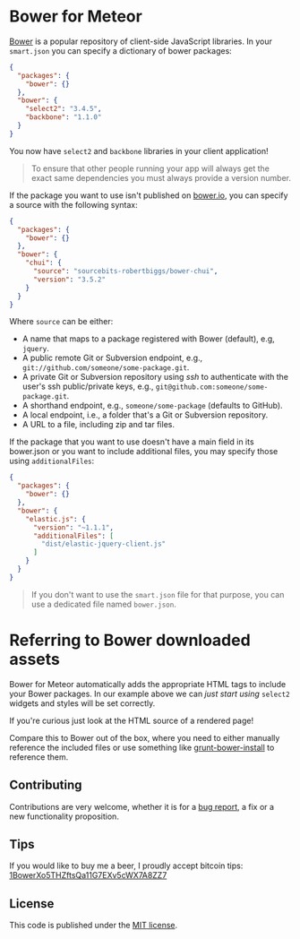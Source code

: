 # Bower for Meteor

[Bower](http://bower.io/) is a popular repository of client-side JavaScript
libraries. In your `smart.json` you can specify a dictionary of bower packages:

```json
{
  "packages": {
    "bower": {}
  },
  "bower": {
    "select2": "3.4.5",
    "backbone": "1.1.0"
  }
}
```

You now have `select2` and `backbone` libraries in your client application!

> To ensure that other people running your app will always get the exact same
dependencies you must always provide a version number.

If the package you want to use isn't published on
[bower.io](http://bower.io/search/), you can specify a source with the following
syntax:

```json
{
  "packages": {
    "bower": {}
  },
  "bower": {
    "chui": {
      "source": "sourcebits-robertbiggs/bower-chui",
      "version": "3.5.2"
    }
  }
}
```

Where `source` can be either:

* A name that maps to a package registered with Bower (default), e.g, `jquery`.
* A public remote Git or Subversion endpoint, e.g.,
`git://github.com/someone/some-package.git`.
* A private Git or Subversion repository using *ssh* to authenticate with the
user's ssh public/private keys, e.g., `git@github.com:someone/some-package.git`.
* A shorthand endpoint, e.g., `someone/some-package` (defaults to GitHub).
* A local endpoint, i.e., a folder that's a Git or Subversion repository.
* A URL to a file, including zip and tar files.

If the package that you want to use doesn't have a main field in its bower.json
or you want to include additional files, you may specify those using
`additionalFiles`:

```json
{
  "packages": {
    "bower": {}
  },
  "bower": {
    "elastic.js": {
      "version": "~1.1.1",
      "additionalFiles": [
        "dist/elastic-jquery-client.js"
      ]
    }
  }
}
```

> If you don't want to use the `smart.json` file for that purpose, you can use a
dedicated file named `bower.json`.

# Referring to Bower downloaded assets

Bower for Meteor automatically adds the appropriate HTML tags to include your Bower packages. In our example above we can *just start using* `select2` widgets and styles will be set correctly.

If you're curious just look at the HTML source of a rendered page!

Compare this to Bower out of the box, where you need to either manually reference the included files or use something like [grunt-bower-install](https://github.com/stephenplusplus/grunt-bower-install) to reference them. 


## Contributing

Contributions are very welcome, whether it is for a
[bug report](https://github.com/mquandalle/meteor-bower/issues/new), a fix or a
new functionality proposition.

## Tips

If you would like to buy me a beer, I proudly accept bitcoin tips:
[1BowerXo5THZftsQa11G7EXv5cWX7A8ZZ7](https://blockchain.info/address/1BowerXo5THZftsQa11G7EXv5cWX7A8ZZ7)

## License

This code is published under the [MIT license](LICENSE).
